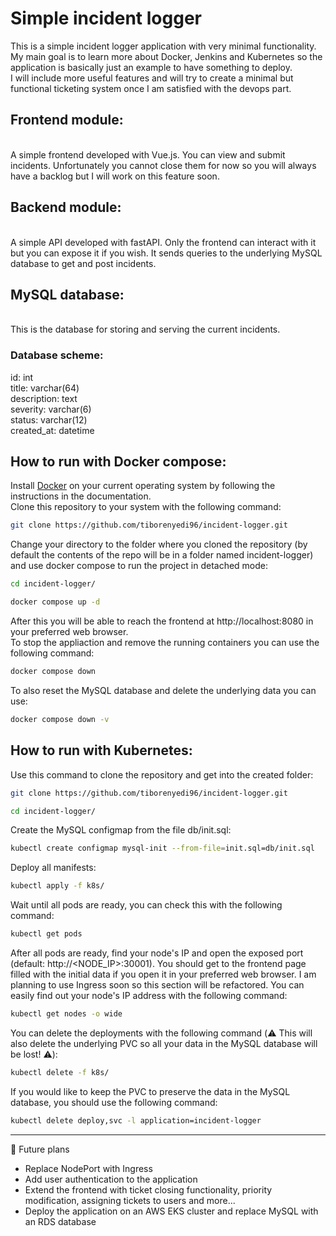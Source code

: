 # Simple incident logger<br/>

This is a simple incident logger application with very minimal functionality.<br/>My main goal is to learn more about Docker, Jenkins and Kubernetes so the application is basically just an example to have something to deploy.<br/>I will include more useful features and will try to create a minimal but functional ticketing system once I am satisfied with the devops part.

<h2>Frontend module:</h2><br/>
A simple frontend developed with Vue.js. You can view and submit incidents. Unfortunately you cannot close them for now so you will always have a backlog but I will work on this feature soon.<br/>

<h2>Backend module:</h2><br/>
A simple API developed with fastAPI. Only the frontend can interact with it but you can expose it if you wish. It sends queries to the underlying MySQL database to get and post incidents.<br/>

<h2>MySQL database:</h2><br/>
This is the database for storing and serving the current incidents.<br/>

<h3>Database scheme:</h3>
id: int<br/>
title: varchar(64)<br/>
description: text<br/>
severity: varchar(6)<br/>
status: varchar(12)<br/>
created_at: datetime<br/>

<h2>How to run with Docker compose:</h2>
Install <a href="https://docs.docker.com">Docker</a> on your current operating system by following the instructions in the documentation.</br>
Clone this repository to your system with the following command:

```bash
git clone https://github.com/tiborenyedi96/incident-logger.git
```
Change your directory to the folder where you cloned the repository (by default the contents of the repo will be in a folder named incident-logger) and use docker compose to run the project in detached mode:
```bash
cd incident-logger/
```
```bash
docker compose up -d
```
After this you will be able to reach the frontend at http://localhost:8080 in your preferred web browser.<br>
To stop the appliaction and remove the running containers you can use the following command:
```bash
docker compose down
```
To also reset the MySQL database and delete the underlying data you can use:
```bash
docker compose down -v
```

<h2>How to run with Kubernetes:</h2>
Use this command to clone the repository and get into the created folder:

```bash
git clone https://github.com/tiborenyedi96/incident-logger.git
```
```bash
cd incident-logger/
```
Create the MySQL configmap from the file db/init.sql:
```bash
kubectl create configmap mysql-init --from-file=init.sql=db/init.sql
```
Deploy all manifests:
```bash
kubectl apply -f k8s/
```
Wait until all pods are ready, you can check this with the following command:
```bash
kubectl get pods
```
After all pods are ready, find your node's IP and open the exposed port (default: http://<NODE_IP>:30001). You should get to the frontend page filled with the initial data if you open it in your preferred web browser. I am planning to use Ingress soon so this section will be refactored. You can easily find out your node's IP address with the following command:
```bash
kubectl get nodes -o wide
```
You can delete the deployments with the following command (⚠️ This will also delete the underlying PVC so all your data in the MySQL database will be lost! ⚠️):
```bash
kubectl delete -f k8s/
```
If you would like to keep the PVC to preserve the data in the MySQL database, you should use the following command:
```bash
kubectl delete deploy,svc -l application=incident-logger
```
---

🧩 Future plans
- Replace NodePort with Ingress
- Add user authentication to the application
- Extend the frontend with ticket closing functionality, priority modification, assigning tickets to users and more...
- Deploy the application on an AWS EKS cluster and replace MySQL with an RDS database
